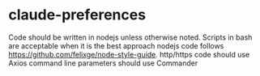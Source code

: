 # claude-preferences

Code should be written in nodejs unless otherwise noted.
Scripts in bash are acceptable when it is the best approach
nodejs code follows https://github.com/felixge/node-style-guide.
http/https code should use Axios
command line parameters should use Commander
